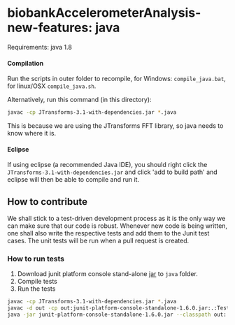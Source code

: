 biobankAccelerometerAnalysis-new-features: java
======================

Requirements: java 1.8

#### Compilation

Run the scripts in outer folder to recompile, for Windows: `compile_java.bat`, for linux/OSX `compile_java.sh`.

Alternatively, run this command (in this directory):
``` bash
javac -cp JTransforms-3.1-with-dependencies.jar *.java
```

This is because we are using the JTransforms FFT library, so java needs to know where it is.

#### Eclipse

If using eclipse (a recommended Java IDE), you should right click the `JTransforms-3.1-with-dependencies.jar` and click 'add to build path' and eclipse will then be able to compile and run it.

## How to contribute
We shall stick to a test-driven development process as it is the only way we can make sure that
our code is robust. Whenever new code is being written, one shall also write the respective tests
and add them to the Junit test cases. The unit tests will be run when a pull request
is created.

### How to run tests
1. Download junit platform console stand-alone [jar](https://repo1.maven.org/maven2/org/junit/platform/junit-platform-console-standalone/1.6.0/junit-platform-console-standalone-1.6.0.jar) to `java` folder.
2. Compile tests
3. Run the tests

```bash
javac -cp JTransforms-3.1-with-dependencies.jar *.java
javac -d out -cp out:junit-platform-console-standalone-1.6.0.jar:.:Tests Tests/*.java
java -jar junit-platform-console-standalone-1.6.0.jar --classpath out:. --scan-class-path
```
